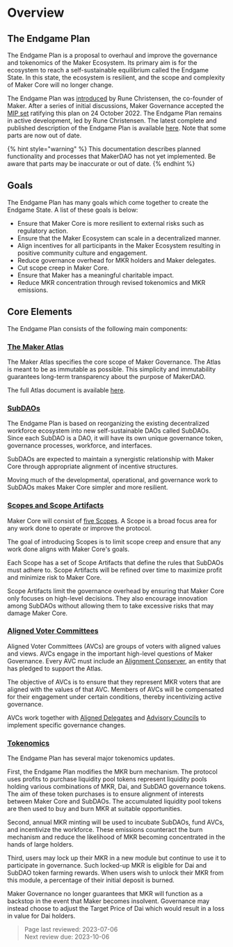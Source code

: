 # Overview

## The Endgame Plan

The Endgame Plan is a proposal to overhaul and improve the governance and tokenomics of the Maker Ecosystem. Its primary aim is for the ecosystem to reach a self-sustainable equilibrium called the Endgame State. In this state, the ecosystem is resilient, and the scope and complexity of Maker Core will no longer change.

The Endgame Plan was [introduced](https://forum.makerdao.com/t/decentralized-voter-committee-on-tuesday-5pm-cest-all-mkr-holders-welcome/15166) by Rune Christensen, the co-founder of Maker. After a series of initial discussions, Maker Governance accepted the [MIP set](https://vote.makerdao.com/polling/QmTmS5Nf) ratifying this plan on 24 October 2022. The Endgame Plan remains in active development, led by Rune Christensen. The latest complete and published description of the Endgame Plan is available [here](https://forum.makerdao.com/t/endgame-plan-v3-complete-overview/17427). Note that some parts are now out of date.  


{% hint style="warning" %} This documentation describes planned functionality and processes that MakerDAO has not yet implemented. Be aware that parts may be inaccurate or out of date. {% endhint %}

## Goals

The Endgame Plan has many goals which come together to create the Endgame State. A list of these goals is below:
- Ensure that Maker Core is more resilient to external risks such as regulatory action.
- Ensure that the Maker Ecosystem can scale in a decentralized manner.
- Align incentives for all participants in the Maker Ecosystem resulting in positive community culture and engagement.
- Reduce governance overhead for MKR holders and Maker delegates.
- Cut scope creep in Maker Core.
- Ensure that Maker has a meaningful charitable impact.
- Reduce MKR concentration through revised tokenomics and MKR emissions.

## Core Elements

The Endgame Plan consists of the following main components:

### [The Maker Atlas](maker-core/atlas.md)
The Maker Atlas specifies the core scope of Maker Governance. The Atlas is meant to be as immutable as possible. This simplicity and immutability guarantees long-term transparency about the purpose of MakerDAO.

The full Atlas document is available [here](https://mips.makerdao.com/mips/details/MIP101). 

### [SubDAOs](subdaos/overview.md)

The Endgame Plan is based on reorganizing the existing decentralized workforce ecosystem into new self-sustainable DAOs called SubDAOs. Since each SubDAO is a DAO, it will have its own unique governance token, governance processes, workforce, and interfaces.

SubDAOs are expected to maintain a synergistic relationship with Maker Core through appropriate alignment of incentive structures.

Moving much of the developmental, operational, and governance work to SubDAOs makes Maker Core simpler and more resilient.

### [Scopes and Scope Artifacts](maker-core/scopes-and-artifacts.md)

Maker Core will consist of [five Scopes](maker-core/list-of-scopes.md). A Scope is a broad focus area for any work done to operate or improve the protocol. 

The goal of introducing Scopes is to limit scope creep and ensure that any work done aligns with Maker Core's goals.

Each Scope has a set of Scope Artifacts that define the rules that SubDAOs must adhere to. Scope Artifacts will be refined over time to maximize profit and minimize risk to Maker Core.

Scope Artifacts limit the governance overhead by ensuring that Maker Core only focuses on high-level decisions. They also encourage innovation among SubDAOs without allowing them to take excessive risks that may damage Maker Core. 

### [Aligned Voter Committees](maker-core/avc.md)

Aligned Voter Committees (AVCs) are groups of voters with aligned values and views. AVCs engage in the important high-level questions of Maker Governance. Every AVC must include an [Alignment Conserver](maker-core/alignment-conservers.md), an entity that has pledged to support the Atlas. 

The objective of AVCs is to ensure that they represent MKR voters that are aligned with the values of that AVC. Members of AVCs will be compensated for their engagement under certain conditions, thereby incentivizing active governance. 

AVCs work together with [Aligned Delegates](maker-core/delegates.md) and [Advisory Councils](maker-core/advisory-councils.md) to implement specific governance changes.

### [Tokenomics](tokenomics/launch-tokenomics.md)

The Endgame Plan has several major tokenomics updates. 

First, the Endgame Plan modifies the MKR burn mechanism. The protocol uses profits to purchase liquidity pool tokens represent liquidity pools holding various combinations of MKR, Dai, and SubDAO governance tokens. The aim of these token purchases is to ensure alignment of interests between Maker Core and SubDAOs. The accumulated liquidity pool tokens are then used to buy and burn MKR at suitable opportunities. 

Second, annual MKR minting will be used to incubate SubDAOs, fund AVCs, and incentivize the workforce. These emissions counteract the burn mechanism and reduce the likelihood of MKR becoming concentrated in the hands of large holders. 

Third, users may lock up their MKR in a new module but continue to use it to participate in governance. Such locked-up MKR is eligible for Dai and SubDAO token farming rewards. When users wish to unlock their MKR from this module, a percentage of their initial deposit is burned. 

Maker Governance no longer guarantees that MKR will function as a backstop in the event that Maker becomes insolvent. Governance may instead choose to adjust the Target Price of Dai which would result in a loss in value for Dai holders.


>Page last reviewed: 2023-07-06    
>Next review due: 2023-10-06  